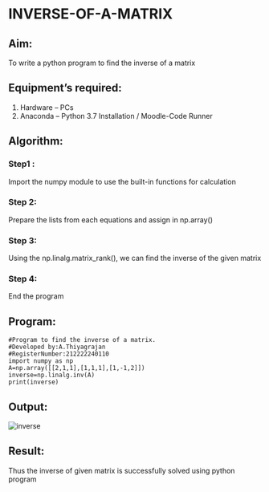 # INVERSE-OF-A-MATRIX
## Aim:
To write a python program to find the inverse of a matrix
## Equipment’s required:
1. 	Hardware – PCs
2. 	Anaconda – Python 3.7 Installation / Moodle-Code Runner
## Algorithm:
### Step1 :

Import the numpy module to use the built-in functions for calculation
### Step 2:

Prepare the lists from each equations and assign in np.array()
### Step 3:

Using the np.linalg.matrix_rank(), we can find the inverse of the given matrix
### Step 4:

End the program
## Program:
```
#Program to find the inverse of a matrix.
#Developed by:A.Thiyagrajan
#RegisterNumber:212222240110
import numpy as np
A=np.array([[2,1,1],[1,1,1],[1,-1,2]])
inverse=np.linalg.inv(A)
print(inverse)
```

## Output:
![inverse](https://user-images.githubusercontent.com/118707693/226385063-bfd0d5c6-04b5-4ab7-87f4-b3c9d5c9e5cc.png)


## Result:
Thus the inverse of given matrix is successfully solved using python program

